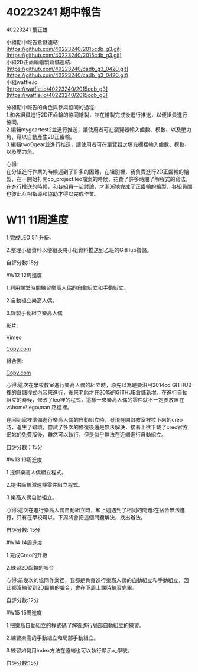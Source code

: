 # 40223241 期中報告

40223241 葉正雄

小組期中報告倉儲連結:  
[https://github.com/40223240/2015cdb_g3.git](https://github.com/40223240/2015cdb_g3.git)  
小組2D正齒輪繪製倉儲連結:  
[https://github.com/40223240/cadb_g3_0420.git](https://github.com/40223240/cadb_g3_0420.git)  
小組waffle.io  
[https://waffle.io/40223240/2015cdb_g3](https://waffle.io/40223240/2015cdb_g3)

分組期中報告的角色與參與協同的過程:  
1.和各組員進行2D正齒輪的協同繪製，並在繪製完成後進行推送，以便組員進行協同。  
2.編輯mygeartest2並進行推送，讓使用者可在瀏覽器輸入齒數、模數、以及壓力角，藉以自動產生2D正齒輪。  
3.編輯twoDgear並進行推送，讓使用者可在瀏覽器之填充欄裡輸入齒數、模數、以及壓力角。

心得:  
在分組進行作業的時候遇到了許多的困難，在組別裡，我負責進行2D正齒輪的繪製，在一開始打開cp_project.leo檔案的時候，花費了許多時間了解程式的寫法，在進行推送的時候，和各組員一起討論，才漸漸地完成了正齒輪的繪製，各組員間也彼此互相指導和協助才得以完成作業。


# W11 11周進度

1.完成LEO 5.1 升級。

2.整理小組資料以便組長將小組資料推送到乙班的GitHub倉儲。


自評分數:15分


#W12 12周進度

1.利用課堂時間練習樂高人偶的自動組立和手動組立。

2.自動組立樂高人偶。

3.錄製手動組立樂高人偶

影片:

[Vimeo](https://vimeo.com/128722608)

[Copy.com](https://copy.com/lFxBUTCrqoXI4NFV)

組合圖:

[Copy.com](https://copy.com/1LMzmIzNshI7kuTA)

心得:這次在學校教室進行樂高人偶的組立時，原先以為是要沿用2014cd GITHUB裡的倉儲程式內容來進行，後來老師才在2015的GITHUB倉儲新增。在進行自動組立的時候，修改了leo裡的程式，這樣一來樂高人偶的零件就不一定要放置在v:\home\lego\man 路徑裡。

在回到家裡準備進行樂高人偶的自動組立時，發現在開啟教室裡拉下來的creo時，產生了錯誤，嘗試了多次的修復後還是無法解決，接著上往下載了creo官方網站的免費版後，雖然可以執行，但是似乎無法在近端進行自動組立。

自評分數；15分

#W13 13周進度

1.提供樂高人偶組立程式。

2.提供齒輪減速機零件組立程式。

3.樂高人偶自動組立。

心得:這次在進行樂高人偶自動組立時，和上週遇到了相同的問題:在宿舍無法進行，只有在學校可以。下周將會把這個問題解決，找出辦法。

自評分數: 15分

#W14 14周進度

1.完成Creo的升級

2.練習2D齒輪的嚙合

心得:前幾次的協同作業裡，我都是負責進行樂高人偶的自動組立和手動組立，因此都沒練習到2D齒輪的嚙合，會在下周上課時練習完畢。

自評分數:12分

#W15  15周進度

1.把樂高自動組立的程式碼了解後進行局部自動組立的練習。

2.練習樂高的手動組立和局部手動組立。

3.練習如何用index方法在遠端也可以執行顯示a_學號。

自評分數:15分
